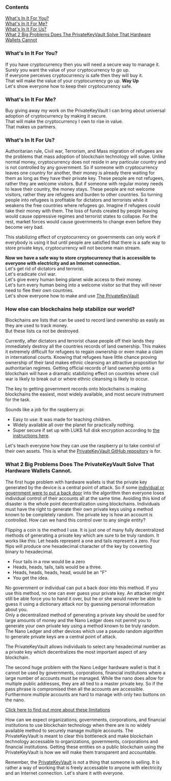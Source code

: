 ### Contents
[What's In It For You?](https://github.com/johnshearing/PrivateKeyVault/tree/master/Motivation#whats-in-it-for-you)  
[What's In It For Me?](https://github.com/johnshearing/PrivateKeyVault/tree/master/Motivation#whats-in-it-for-me)  
[What's In It For Us?](https://github.com/johnshearing/PrivateKeyVault/tree/master/Motivation#whats-in-it-for-us)  
[What 2 Big Problems Does The PrivateKeyVault Solve That Hardware Wallets Cannot](https://github.com/johnshearing/PrivateKeyVault/blob/master/Motivation/README.md#what-2-big-problems-does-the-privatekeyvault-solve-that-hardware-wallets-cannot)

### What's In It For You?  
If you have cryptocurrency then you will need a secure way to manage it.  
Surely you want the value of your cryptocurrency to go up.  
If everyone perceives cryptocurrency is safe then they will buy it.  
That will make the value of your cryptocurrency go up.  **Way Up**  
Let's show everyone how to keep their cryptocurrency safe.  

### What's In It For Me?  
Buy giving away my work on the PrivateKeyVault I can bring about universal adoption of cryptocurrency by making it secure.  
That will make the cryptocurrency I own to rise in value.  
That makes us partners.  

### What's In It For Us?  
Authoritarian rule, Civil war, Terrorism, and Mass migration of refugees are the problems that mass adoption of blockchain technology will solve. Unlike normal money, cryptocurrency does not reside in any particular country and is not controlled by any government. So if someone with cryptocurrency leaves one country for another, their money is already there waiting for them as long as they have their private key. These people are not refugees, rather they are welcome visitors. But if someone with regular money needs to leave their country, the money stays. These people are not welcome visitors, rather they are refugees and burden to other countries. So turning people into refugees is profitable for dictators and terrorists while it weakens the free countries where refugees go. Imagine if refugees could take their money with them. The loss of funds created by people leaving would cause oppressive regimes and terrorist states to collapse. For the rest, market forces would cause governments to change even before they become very bad.  

This stabilizing effect of cryptocurrency on governments can only work if everybody is using it but until people are satisfied that there is a safe way to store private keys, cryptocurrency will not become main stream.  

**Now we have a safe way to store cryptocurrency that is accessible to everyone with electricity and an Internet connection.**  
Let's get rid of dictators and terrorist.  
Let's eradicate civil war.  
Let's give every human being planet wide access to their money.  
Let's turn every human being into a welcome visitor so that they will never need to flee their own countries.  
Let's show everyone how to make and use [The PrivateKeyVault](https://github.com/johnshearing/PrivateKeyVault#privatekeyvault---click-for-open-source-make-instructions)

### How else can blockchains help stabilize our world?  
Blockchains are lists that can be used to record land ownership as easily as they are used to track money.  
But these lists ca not be destroyed.  

Currently, after dictators and terrorist chase people off their lands they immediately destroy all the countries records of land ownership. This makes it extremely difficult for refugees to regain ownership or even make a claim in international courts. Knowing that refugees have little chance proving ownership of their land makes ethnic cleansing an attractive proposition for authoritarian regimes. Getting official records of land ownership onto a blockchain will have a dramatic stabilizing effect on countries where civil war is likely to break out or where ethnic cleansing is likely to occur.  

The key to getting government records onto blockchains is making blockchains the easiest, most widely available, and most secure instrument for the task.  

Sounds like a job for the raspberry pi:  
* Easy to use: It was made for teaching children.  
* Widely available all over the planet for practically nothing.  
* Super secure if set up with LUKS full disk encryption according to [the instructions here](https://github.com/johnshearing/PrivateKeyVault#privatekeyvault---click-for-open-source-make-instructions).

Let's teach everyone how they can use the raspberry pi to take control of their own assets. This is what the [PrivateKeyVault GitHub repository](https://github.com/johnshearing/PrivateKeyVault#privatekeyvault---click-for-open-source-make-instructions) is for.  

### What 2 Big Problems Does The PrivateKeyVault Solve That Hardware Wallets Cannot.    
The first huge problem with hardware wallets is that the private key generated by the device is a central point of attack. So if some [individual or government were to put a back door](https://www.wired.com/story/encryption-backdoors-shadow-brokers-vault-7-wannacry/) into the algorithm then everyone loses individual control of their accounts all at the same time. Avoiding this kind of disaster is the whole point decentralization using blockchains. Individuals must have the right to generate their own private keys using a method known to be completely random. The private key is how an account is controlled. How can we hand this control over to any single entity?  

Flipping a coin is the method I use. It is just one of many fully decentralized methods of generating a private key which are sure to be truly random. It works like this: Let heads represent a one and tails represent a zero. Four flips will produce one hexadecimal character of the key by converting binary to hexadecimal.  
* Four tails in a row would be a zero  
* Heads, heads, tails, tails would be a three.  
* Heads, heads, heads, head, would be an "F"  
* You get the idea.  

No government or individual can put a back door into this method. If you use this method, no one can ever guess your private key. An attacker might still be able force you to hand it over, but he or she would never be able to guess it using a dictionary attack nor by guessing personal information about you.  
Only a decentralized method of generating a private key should be used for large amounts of money and the Nano Ledger does not permit you to generate your own private key using a method known to be truly random. The Nano Ledger and other devices which use a pseudo random algorithm to generate private keys are a central point of attack.  

The PrivateKeyVault allows individuals to select any hexadecimal number as a private key which decentralizes the most important aspect of any blockchain.  

The second huge problem with the Nano Ledger hardware wallet is that it cannot be used by governments, corporations, financial institutions where a large number of accounts must be managed. While the nano does allow for multiple public addresses, they are all tied to a master private key. So if the pass phrase is compromised then all the accounts are accessible. Furthermore multiple accounts are hard to manage with only two buttons on the nano.  

[Click here to find out more about these limitations](https://www.reddit.com/r/ethereumnoobies/comments/7hebj8/ledger_nano_s_multiple_eth_wallets/)  

How can we expect organizations, governments, corporations, and financial institutions to use blockchain technology when there are is no widely available method to securely manage multiple accounts. The PrivateKeyVault is meant to clear this bottleneck and make blockchain technology accessable to organizations, governments, corporations and financial institutions. Getting these entities on a public blockchain using the PrivateKeyVault is how we will make them transparent and accountable.  

Remember, the [PrivateKeyVault](https://github.com/johnshearing/PrivateKeyVault#privatekeyvault---click-for-open-source-make-instructions) is not a thing that someone is selling. It is rather a way of working that is freely accessable to anyone with electricity and an Internet connection. Let's share it with everyone.  


    
    
